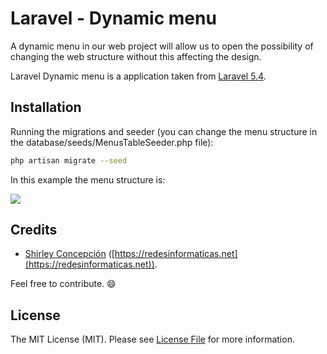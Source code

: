 # Laravel - Dynamic menu

A dynamic menu in our web project will allow us to open the possibility of changing the web structure without this affecting the design.

Laravel Dynamic menu is a application taken from [Laravel 5.4](https://github.com/laravel/laravel).
## Installation

Running the migrations and seeder (you can change the menu structure in the database/seeds/MenusTableSeeder.php file):
```bash
php artisan migrate --seed
```

In this example the menu structure is:

<img src="https://redesinformaticas.net/images/dynamic-menu/dynamic-menu-00.png" class="screenshot -slack">


## Credits

- [Shirley Concepción](https://github.com/ShirleyCC) ([https://redesinformaticas.net](https://redesinformaticas.net)).

Feel free to contribute. :smile:

## License

The MIT License (MIT). Please see [License File](LICENSE.md) for more information.